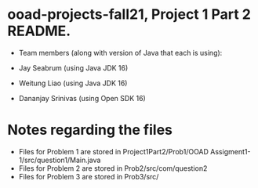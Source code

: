 # ooad-projects-fall21, Project 1 Part 2 README.
- Team members (along with version of Java that each is using):

- Jay Seabrum (using Java JDK 16)
- Weitung Liao (using Java JDK 16)
- Dananjay Srinivas (using Open SDK 16)


# Notes regarding the files 
- Files for Problem 1 are stored in Project1Part2/Prob1/OOAD Assigment1-1/src/question1/Main.java
- Files for Problem 2 are stored in Prob2/src/com/question2
- Files for Problem 3 are stored in Prob3/src/ 




